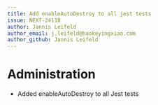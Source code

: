 ```yaml
---
title: Add enableAutoDestroy to all jest tests
issue: NEXT-24118
author: Jannis Leifeld
author_email: j.leifeld@haokeyingxiao.com
author_github: Jannis Leifeld
---
```

# Administration
* Added enableAutoDestroy to all Jest tests
